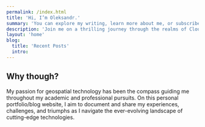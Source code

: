 ```yaml
---
permalink: /index.html
title: 'Hi, I’m Oleksandr.'
summary: 'You can explore my writing, learn more about me, or subscribe to my RSS feed.'
description: 'Join me on a thrilling journey through the realms of Cloud Engineering, DevOps, Infrastructure as Code (IaC), and Continuous Integration/Continuous Deployment (CI/CD) with a background in geospatial technology. Embrace the adventure of learning and growth in this tech-driven world.'
layout: 'home'
blog:
  title: 'Recent Posts'
  intro:
---
```


## Why though?

My passion for geospatial technology has been the compass guiding me throughout my academic and professional pursuits. On this personal portfolio/blog website, I aim to document and share my experiences, challenges, and triumphs as I navigate the ever-evolving landscape of cutting-edge technologies.
